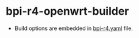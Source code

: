 # bpi-r4-openwrt-builder
- Build options are embedded in [bpi-r4.yaml](/.github/workflows/bpi-r4.yaml) file.
